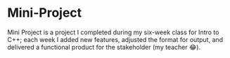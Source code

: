 # Mini-Project
Mini Project is a project I completed during my six-week class for Intro to C++; each week I added new features, adjusted the format for output, and delivered a functional product for the stakeholder (my teacher 😂).
